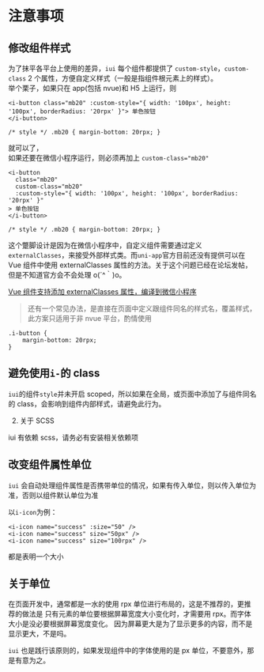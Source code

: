 # 注意事项

## 修改组件样式

为了抹平各平台上使用的差异，`iui` 每个组件都提供了 `custom-style`，`custom-class` 2 个属性，方便自定义样式（一般是指组件根元素上的样式）。  
举个栗子，如果只在 app(包括 nvue)和 H5 上运行，则

```vue
<i-button class="mb20" :custom-style="{ width: '100px', height: '100px', borderRadius: '20rpx' }"> 单色按钮
</i-button>

/* style */ .mb20 { margin-bottom: 20rpx; }
```

就可以了，  
如果还要在微信小程序运行，则必须再加上 `custom-class="mb20" `

```vue
<i-button
  class="mb20"
  custom-class="mb20"
  :custom-style="{ width: '100px', height: '100px', borderRadius: '20rpx' }"
> 单色按钮
</i-button>

/* style */ .mb20 { margin-bottom: 20rpx; }
```

这个蹩脚设计是因为在微信小程序中，自定义组件需要通过定义 `externalClasses`，来接受外部样式类。而`uni-app`官方目前还没有提供可以在 Vue 组件中使用 externalClasses 属性的方法。关于这个问题已经在论坛发帖，但是不知道官方会不会处理 o(´^｀)o。

[Vue 组件支持添加 externalClasses 属性，编译到微信小程序](https://ask.dcloud.net.cn/question/108141)

> 还有一个常见办法，是直接在页面中定义跟组件同名的样式名，覆盖样式，此方案只适用于非 nvue 平台，酌情使用

```style
.i-button {
    margin-bottom: 20rpx;
}
```

## 避免使用`i-`的 class

`iui`的组件`style`并未开启 scoped，所以如果在全局，或页面中添加了与组件同名的 class，会影响到组件内部样式，请避免此行为。

2. 关于 SCSS

iui 有依赖 scss，请务必有安装相关依赖项

## 改变组件属性单位

`iui` 会自动处理组件属性是否携带单位的情况，如果有传入单位，则以传入单位为准，否则以组件默认单位为准

以`i-icon`为例：

```
<i-icon name="success" :size="50" />
<i-icon name="success" size="50px" />
<i-icon name="success" size="100rpx" />
```

都是表明一个大小

## 关于单位

在页面开发中，通常都是一水的使用 rpx 单位进行布局的，这是不推荐的，更推荐的做法是
只有元素的单位要根据屏幕宽度大小变化时，才需要用 rpx。而字体大小是没必要根据屏幕宽度变化。
因为屏幕更大是为了显示更多的内容，而不是显示更大，不是吗。

`iui` 也是践行该原则的，如果发现组件中的字体使用的是 px 单位，不要意外，那是有意为之。
